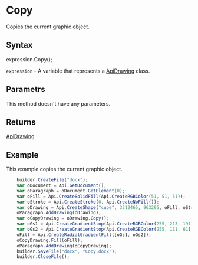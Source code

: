 # Copy

Copies the current graphic object.

## Syntax

expression.Copy();

`expression` - A variable that represents a [ApiDrawing](../ApiDrawing.md) class.

## Parametrs

This method doesn't have any parameters.

## Returns

[ApiDrawing](../ApiDrawing.md)

## Example

This example copies the current graphic object.

```javascript
	builder.CreateFile("docx");
	var oDocument = Api.GetDocument();
	var oParagraph = oDocument.GetElement(0);
	var oFill = Api.CreateSolidFill(Api.CreateRGBColor(51, 51, 51));
	var oStroke = Api.CreateStroke(0, Api.CreateNoFill());
	var oDrawing = Api.CreateShape("cube", 3212465, 963295, oFill, oStroke);
	oParagraph.AddDrawing(oDrawing);
	var oCopyDrawing = oDrawing.Copy();
	var oGs1 = Api.CreateGradientStop(Api.CreateRGBColor(255, 213, 191), 0);
	var oGs2 = Api.CreateGradientStop(Api.CreateRGBColor(255, 111, 61), 100000);
	oFill = Api.CreateRadialGradientFill([oGs1, oGs2]);
	oCopyDrawing.Fill(oFill);
	oParagraph.AddDrawing(oCopyDrawing);
	builder.SaveFile("docx", "Copy.docx");
	builder.CloseFile();
```